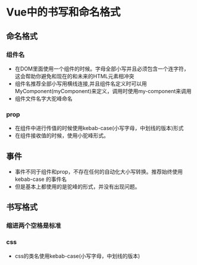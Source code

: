 # Vue中的书写和命名格式

## 命名格式

### 组件名

* 在DOM里面使用一个组件的时候。字母全部小写并且必须包含一个连字符，这会帮助你避免和现在的和未来的HTML元素相冲突
* 组件名推荐全部小写用横线连接,并且组件名定义时可以用MyComponent(myComponent)来定义，调用时使用my-component来调用
* 组件文件名字大驼峰命名

### prop

* 在组件中进行传值的时候使用kebab-case(小写字母，中划线的版本)形式
* 在组件接收值的时候，使用小驼峰形式。

## 事件

* 事件不同于组件和prop，不存在任何的自动化大小写转换。推荐始终使用 kebab-case 的事件名
* 但是基本上都使用的是驼峰的形式，并没有出现问题。

## 书写格式

### 缩进两个空格是标准

### css

* css的类名使用kebab-case(小写字母，中划线的版本)
